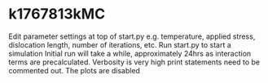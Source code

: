 # k1767813kMC
Edit parameter settings at top of start.py e.g. temperature, applied stress, dislocation length, number of iterations, etc.
Run start.py to start a simulation
Initial run will take a while, approximately 24hrs as interaction terms are precalculated.
Verbosity is very high print statements need to be commented out.
The plots are disabled
